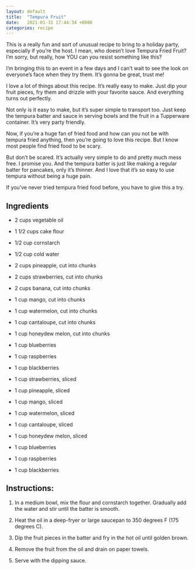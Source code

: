 ```yaml
---
layout: default
title:  "Tempura Fruit"
date:   2021-01-31 17:44:34 +0000
categories: recipe
---
```

This is a really fun and sort of unusual recipe to bring to a holiday party, especially if you’re the host. I mean, who doesn’t love Tempura Fried Fruit? I’m sorry, but really, how YOU can you resist something like this?

I’m bringing this to an event in a few days and I can’t wait to see the look on everyone’s face when they try them. It’s gonna be great, trust me!

I love a lot of things about this recipe. It’s really easy to make. Just dip your fruit pieces, fry them and drizzle with your favorite sauce. And everything turns out perfectly.

Not only is it easy to make, but it’s super simple to transport too. Just keep the tempura batter and sauce in serving bowls and the fruit in a Tupperware container. It’s very party friendly.

Now, if you’re a huge fan of fried food and how can you not be with tempura fried anything, then you’re going to love this recipe. But I know most people find fried food to be scary.

But don’t be scared. It’s actually very simple to do and pretty much mess free. I promise you. And the tempura batter is just like making a regular batter for pancakes, only it’s thinner. And I love that it’s so easy to use tempura without being a huge pain.

If you’ve never tried tempura fried food before, you have to give this a try.


## Ingredients

- 2 cups vegetable oil
- 1 1/2 cups cake flour
- 1/2 cup cornstarch
- 1/2 cup cold water

- 2 cups pineapple, cut into chunks
- 2 cups strawberries, cut into chunks
- 2 cups banana, cut into chunks
- 1 cup mango, cut into chunks
- 1 cup watermelon, cut into chunks
- 1 cup cantaloupe, cut into chunks
- 1 cup honeydew melon, cut into chunks
- 1 cup blueberries
- 1 cup raspberries
- 1 cup blackberries
- 1 cup strawberries, sliced
- 1 cup pineapple, sliced
- 1 cup mango, sliced
- 1 cup watermelon, sliced
- 1 cup cantaloupe, sliced
- 1 cup honeydew melon, sliced
- 1 cup blueberries
- 1 cup raspberries
- 1 cup blackberries


## Instructions:

1. In a medium bowl, mix the flour and cornstarch together. Gradually add the water and stir until the batter is smooth.

2. Heat the oil in a deep-fryer or large saucepan to 350 degrees F (175 degrees C).

3. Dip the fruit pieces in the batter and fry in the hot oil until golden brown.

4. Remove the fruit from the oil and drain on paper towels.

5. Serve with the dipping sauce.

